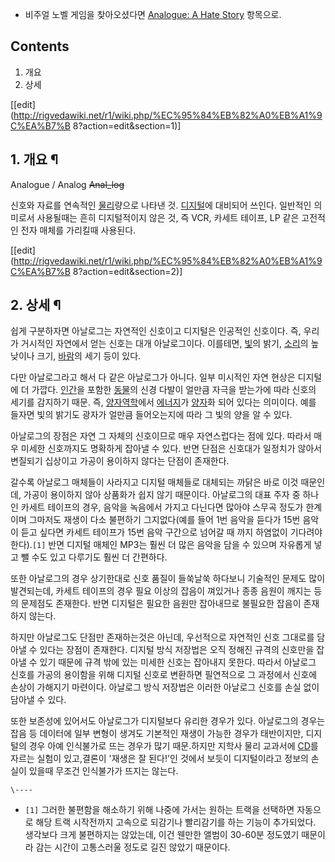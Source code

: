   * 비주얼 노벨 게임을 찾아오셨다면 [Analogue: A Hate Story](Analogue%3A%20A%20Hate%20Story.md) 항목으로.  

## Contents

    

1. 개요 
2. 상세 

[[edit](http://rigvedawiki.net/r1/wiki.php/%EC%95%84%EB%82%A0%EB%A1%9C%EA%B7%B
8?action=edit&section=1)]

## 1. 개요 ¶

Analogue / Analog <del>Anal_log</del>

  

신호와 자료를 연속적인 [물리](%EB%AC%BC%EB%A6%AC.md)량으로 나타낸 것.
[디지털](%EB%94%94%EC%A7%80%ED%84%B8.md)에 대비되어 쓰인다. 일반적인 의미로서 사용될때는 흔히 디지털적이지
않은 것, 즉 VCR, 카세트 테이프, LP 같은 고전적인 전자 매체를 가리킬때 사용된다.

  

[[edit](http://rigvedawiki.net/r1/wiki.php/%EC%95%84%EB%82%A0%EB%A1%9C%EA%B7%B
8?action=edit&section=2)]

## 2. 상세 ¶

쉽게 구분하자면 아날로그는 자연적인 신호이고 디지털은 인공적인 신호이다. 즉, 우리가 거시적인 자연에서 얻는 신호는 대개 아날로그이다.
이를테면, [빛](%EB%B9%9B.md)의 밝기, [소리](%EC%86%8C%EB%A6%AC.md)의 높낮이나 크기,
[바람](%EB%B0%94%EB%9E%8C.md)의 세기 등이 있다.

  

다만 아날로그라고 해서 다 같은 아날로그가 아니다. 일부 미시적인 자연 현상은 디지털에 더 가깝다.
[인간](%EC%9D%B8%EA%B0%84.md)을 포함한 [동물](%EB%8F%99%EB%AC%BC.md)의 신경 다발이 얼만큼
자극을 받는가에 따라 신호의 세기를 감지하기 때문. 즉, [양자역학](%EC%96%91%EC%9E%90%20%EC%97%AD%ED%95%99.md)에서
[에너지](%EC%97%90%EB%84%88%EC%A7%80.md)가 [양자](%EC%96%91%EC%9E%90.md)화 되어
있다는 의미이다. 예를 들자면 빛의 밝기도 광자가 얼만큼 들어오는지에 따라 그 빛의 양을 알 수 있다.

  

아날로그의 장점은 자연 그 자체의 신호이므로 매우 자연스럽다는 점에 있다. 따라서 매우 미세한 신호까지도 명확하게 잡아낼 수 있다. 반면
단점은 신호대가 일정치가 않아서 변질되기 십상이고 가공이 용이하지 않다는 단점이 존재한다.

  

갈수록 아날로그 매체들이 사라지고 디지털 매체들로 대체되는 까닭은 바로 이것 때문인데, 가공이 용이하지 않아 상품화가 쉽지 않기 때문이다.
아날로그의 대표 주자 중 하나인 카세트 테이프의 경우, 음악을 녹음에서 가지고 다닌다면 많아야 스무곡 정도가 한계이며 그마저도 재생이 다소
불편하기 그지없다(예를 들어 1번 음악을 듣다가 15번 음악이 듣고 싶다면 카세트 테이프가 15번 음악 구간으로 넘어갈 때 까지 하염없이
기다려야 한다).`[1]` 반면 디지털 매체인 MP3는 훨씬 더 많은 음악을 담을 수 있으며 자유롭게 넣고 뺄 수도 있고 다루기도 훨씬 더
간편하다.

  

또한 아날로그의 경우 상기한대로 신호 품질이 들쑥날쑥 하다보니 기술적인 문제도 많이 발견되는데, 카세트 테이프의 경우 필요 이상의 잡음이
껴있거나 종종 음원이 깨지는 등의 문제점도 존재한다. 반면 디지털은 필요한 음원만 잡아내므로 불필요한 잡음이 존재하지 않는다.

  

하지만 아날로그도 단점만 존재하는것은 아닌데, 우선적으로 자연적인 신호 그대로를 담아낼 수 있다는 장점이 존재한다. 디지털 방식 저장법은
오직 정해진 규격의 신호만을 잡아낼 수 있기 때문에 규격 밖에 있는 미세한 신호는 잡아내지 못한다. 따라서 아날로그 신호를 가공의 용이함을
위해 디지털 신호로 변환하면 필연적으로 그 과정에서 신호에 손상이 가해지기 마련이다. 아날로그 방식 저장법은 이러한 아날로그 신호를 손실
없이 담아낼 수 있다.

  

또한 보존성에 있어서도 아날로그가 디지털보다 유리한 경우가 있다. 아날로그의 경우는 잡음 등 데이터에 일부 변형이 생겨도 기본적인 재생이
가능한 경우가 태반이지만, 디지털의 경우 아예 인식불가로 뜨는 경우가 많기 때문.하지만 지학사 물리 교과서에 [CD](CD.md)를
자르는 실험이 있고,결론이 '재생은 잘 된다!'인 것에서 보듯이 디지털이라고 정보의 손실이 있을때 무조건 인식불가가 뜨지는 않는다.

`\----`

  * `[1]` 그러한 불편함을 해소하기 위해 나중에 가서는 원하는 트랙을 선택하면 자동으로 해당 트랙 시작전까지 고속으로 되감기나 빨리감기를 하는 기능이 추가되었다. 생각보다 크게 불편하지는 않았는데, 이건 웬만한 앨범이 30-60분 정도였기 때문이라 감는 시간이 고통스러울 정도로 길진 않았기 때문이다.

